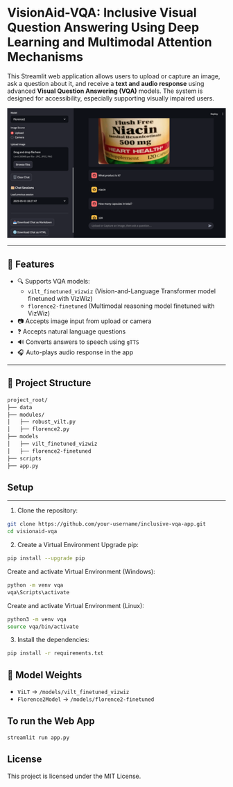 # VisionAid-VQA: Inclusive Visual Question Answering Using Deep Learning and Multimodal Attention Mechanisms

This Streamlit web application allows users to upload or capture an image, ask a question about it, and receive a **text and audio response** using advanced **Visual Question Answering (VQA)** models. The system is designed for accessibility, especially supporting visually impaired users.

![img](assets/demo/home.jpeg)

---

## 🧠 Features

- 🔍 Supports VQA models:
  - `vilt_finetuned_vizwiz` (Vision-and-Language Transformer model finetuned with VizWiz)
  - `florence2-finetuned` (Multimodal reasoning model finetuned with VizWiz)
- 📷 Accepts image input from upload or camera
- ❓ Accepts natural language questions 
- 🔊 Converts answers to speech using `gTTS`
- 🎧 Auto-plays audio response in the app

---

## 📁 Project Structure

```graphql
project_root/
├── data  
├── modules/
│   ├── robust_vilt.py
│   ├── florence2.py
├── models
│   ├── vilt_finetuned_vizwiz
│   ├── florence2-finetuned
├── scripts
├── app.py
```

## Setup
---
1. Clone the repository:
```bash
git clone https://github.com/your-username/inclusive-vqa-app.git
cd visionaid-vqa
```

2. Create a Virtual Environment
Upgrade pip:
```bash
pip install --upgrade pip
```

Create and activate Virtual Environment (Windows):
```bash
python -m venv vqa
vqa\Scripts\activate
```

Create and activate Virtual Environment (Linux):
```bash
python3 -m venv vqa
source vqa/bin/activate
```

3. Install the dependencies:
```bash
pip install -r requirements.txt
```

## 🧠 Model Weights

- `ViLT` → `/models/vilt_finetuned_vizwiz`
- `Florence2Model` → `/models/florence2-finetuned`

## To run the Web App
```bash
streamlit run app.py
```

## License
This project is licensed under the MIT License.